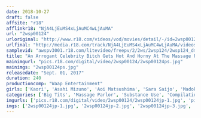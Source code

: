 ```yaml
---
date: 2018-10-27
draft: false
affsite: "r18"
afflinkr18: "NjA4LjEuMS4xLjAuMC4wLjAuMA"
url: "2wsp00124"
urloriginal: "http://www.r18.com/videos/vod/movies/detail/-/id=2wsp00124"
urlfinal: "http://media.r18.com/track/NjA4LjEuMS4xLjAuMC4wLjAuMA/videos/vod/movies/detail/-/id=2wsp00124"
samplevid: "awspv3001.r18.com/litevideo/freepv/2/2ws/2wsp124/2wsp124_dmb_w.mp4"
title: "An Arrogant Celebrity Bitch Gets Hot And Horny At The Massage Parlor"
mainimgurl: "pics.r18.com/digital/video/2wsp00124/2wsp00124ps.jpg"
mainimgs: "2wsp00124ps.jpg"
releasedate: "Sept. 01, 2017"
duration: 240
productioncomp: "Waap Entertainment"
girls: ['Kaori', 'Asahi Mizuno', 'Aoi Matsushima', 'Sara Saijo', 'Madoka Kono', 'Nao Wakana']
categories: ['Big Tits', 'Massage Parlor', 'Substance Use', 'Compilation', 'Over 4 Hours', 'Hi-Def']
imgurls: ['pics.r18.com/digital/video/2wsp00124/2wsp00124jp-1.jpg', 'pics.r18.com/digital/video/2wsp00124/2wsp00124jp-2.jpg', 'pics.r18.com/digital/video/2wsp00124/2wsp00124jp-3.jpg', 'pics.r18.com/digital/video/2wsp00124/2wsp00124jp-4.jpg', 'pics.r18.com/digital/video/2wsp00124/2wsp00124jp-5.jpg', 'pics.r18.com/digital/video/2wsp00124/2wsp00124jp-6.jpg', 'pics.r18.com/digital/video/2wsp00124/2wsp00124jp-7.jpg', 'pics.r18.com/digital/video/2wsp00124/2wsp00124jp-8.jpg', 'pics.r18.com/digital/video/2wsp00124/2wsp00124jp-9.jpg', 'pics.r18.com/digital/video/2wsp00124/2wsp00124jp-10.jpg', 'pics.r18.com/digital/video/2wsp00124/2wsp00124jp-11.jpg', 'pics.r18.com/digital/video/2wsp00124/2wsp00124jp-12.jpg', 'pics.r18.com/digital/video/2wsp00124/2wsp00124jp-13.jpg', 'pics.r18.com/digital/video/2wsp00124/2wsp00124jp-14.jpg', 'pics.r18.com/digital/video/2wsp00124/2wsp00124jp-15.jpg', 'pics.r18.com/digital/video/2wsp00124/2wsp00124jp-16.jpg', 'pics.r18.com/digital/video/2wsp00124/2wsp00124jp-17.jpg', 'pics.r18.com/digital/video/2wsp00124/2wsp00124jp-18.jpg', 'pics.r18.com/digital/video/2wsp00124/2wsp00124jp-19.jpg', 'pics.r18.com/digital/video/2wsp00124/2wsp00124jp-20.jpg']
imgs: ['2wsp00124jp-1.jpg', '2wsp00124jp-2.jpg', '2wsp00124jp-3.jpg', '2wsp00124jp-4.jpg', '2wsp00124jp-5.jpg', '2wsp00124jp-6.jpg', '2wsp00124jp-7.jpg', '2wsp00124jp-8.jpg', '2wsp00124jp-9.jpg', '2wsp00124jp-10.jpg', '2wsp00124jp-11.jpg', '2wsp00124jp-12.jpg', '2wsp00124jp-13.jpg', '2wsp00124jp-14.jpg', '2wsp00124jp-15.jpg', '2wsp00124jp-16.jpg', '2wsp00124jp-17.jpg', '2wsp00124jp-18.jpg', '2wsp00124jp-19.jpg', '2wsp00124jp-20.jpg']
---
```

